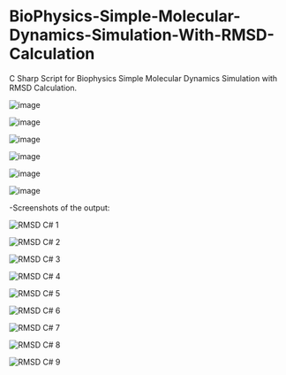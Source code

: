 # BioPhysics-Simple-Molecular-Dynamics-Simulation-With-RMSD-Calculation
C Sharp Script for Biophysics Simple Molecular Dynamics Simulation with RMSD Calculation.

![image](https://user-images.githubusercontent.com/112272836/216995460-9f8531a5-6aff-43a1-943b-5b2993c3d820.png)

![image](https://user-images.githubusercontent.com/112272836/216995581-3f405c8a-3aa7-46d7-b77e-5e7f0fd35f65.png)

![image](https://user-images.githubusercontent.com/112272836/216995626-6bd07366-26ef-461f-911b-770d178d55b3.png)

![image](https://user-images.githubusercontent.com/112272836/216995683-525b78a3-a7af-4816-88b7-d955bd1212c3.png)

![image](https://user-images.githubusercontent.com/112272836/216996030-c431fe21-7db2-49d1-9523-9a08e72a15c1.png)

![image](https://user-images.githubusercontent.com/112272836/216996074-cece5d54-3913-4b15-b033-b76f4cec2e5a.png)

-Screenshots of the output:

![RMSD C# 1](https://user-images.githubusercontent.com/112272836/216996282-544c0179-de5b-4978-b642-726d0ccd599c.PNG)

![RMSD C# 2](https://user-images.githubusercontent.com/112272836/216996306-4058353e-2dae-41d4-ad8b-6918b8b2477f.PNG)

![RMSD C# 3](https://user-images.githubusercontent.com/112272836/216996362-e5bd4df8-54a4-4937-a067-79b8c80c77ab.PNG)

![RMSD C# 4](https://user-images.githubusercontent.com/112272836/216996368-a3296795-59bd-4e87-8f46-87a784d9acef.PNG)

![RMSD C# 5](https://user-images.githubusercontent.com/112272836/216996341-2fd9e970-87db-4507-a910-6f6054a8ffd8.PNG)

![RMSD C# 6](https://user-images.githubusercontent.com/112272836/216996348-32bd1183-1784-42ec-8c31-db39918f7c29.PNG)

![RMSD C# 7](https://user-images.githubusercontent.com/112272836/216996352-63d49c18-0e4b-4b44-9a6a-2ecedb18f875.PNG)

![RMSD C# 8](https://user-images.githubusercontent.com/112272836/216996356-b6570132-8cc1-4b75-9d19-7cf607829899.PNG)

![RMSD C# 9](https://user-images.githubusercontent.com/112272836/216996357-b8dfc09f-5dcc-4eb0-ba5b-c6c47f2ce605.PNG)
